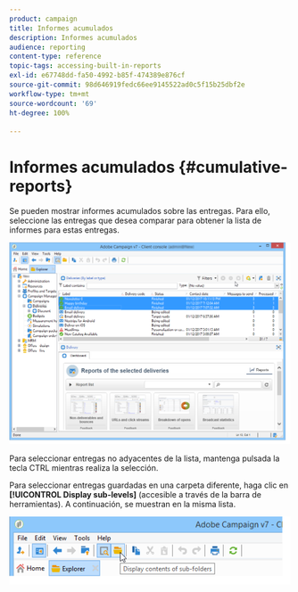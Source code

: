 ```yaml
---
product: campaign
title: Informes acumulados
description: Informes acumulados
audience: reporting
content-type: reference
topic-tags: accessing-built-in-reports
exl-id: e67748dd-fa50-4992-b85f-474389e876cf
source-git-commit: 98d646919fedc66ee9145522ad0c5f15b25dbf2e
workflow-type: tm+mt
source-wordcount: '69'
ht-degree: 100%

---
```


# Informes acumulados {#cumulative-reports}

Se pueden mostrar informes acumulados sobre las entregas. Para ello, seleccione las entregas que desea comparar para obtener la lista de informes para estas entregas.

![](assets/s_ncs_user_report_compare_tab.png)

Para seleccionar entregas no adyacentes de la lista, mantenga pulsada la tecla CTRL mientras realiza la selección.

Para seleccionar entregas guardadas en una carpeta diferente, haga clic en **[!UICONTROL Display sub-levels]** (accesible a través de la barra de herramientas). A continuación, se muestran en la misma lista.

![](assets/s_ncs_user_display_children_icon.png)
